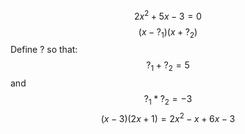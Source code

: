 $$2x^2+5x-3=0$$
$$(x-?_1)(x+?_2)$$
Define ? so that:
$$?_1+?_2=5$$
and
$$?_1*?_2=-3$$
$$(x-3)(2x+1)=2x^2-x+6x-3$$